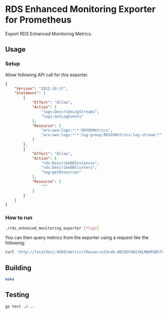 # RDS Enhanced Monitoring Exporter for Prometheus

Export RDS Enhanced Monitoring Metrics.

## Usage

### Setup

Allow following API call for this exporter.

```json
{
    "Version": "2012-10-17",
    "Statement": [
        {
            "Effect": "Allow",
            "Action": [
                "logs:DescribeLogStreams",
                "logs:GetLogEvents"
            ],
            "Resource": [
                "arn:aws:logs:*:*:RDSOSMetrics",
                "arn:aws:logs:*:*:log-group:RDSOSMetrics:log-stream:*"
            ]
        },
        {
            "Effect": "Allow",
            "Action": [
                "rds:DescribeDBInstances",
                "rds:DescribeDBClusters",
                "tag:getResources"
            ],
            "Resource": [
                "*"
            ]
        }
    ]
}
```

### How to run

```bash
./rds_enhanced_monitoring_exporter [flags]
```

You can then query metrics from the exporter using a request like the following:

```sh
curl 'http://localhost:9408/metrics?ResourceId=db-ABCDEFGHIJKLMNOPQRSTUVWXYZ&labels[]=AvailabilityZone&labels[]=DBClusterIdentifier&labels[]=DBInstanceClass&labels[]=DBInstanceIdentifier&labels[]=Engine&labels[]=IsClusterWriter&labels[]=RDSInstanceType&labels[]=tag_Role&labels[]=tag_Cluster&labels[]=tag_Environment'
```

## Building

```sh
make
```

## Testing

```sh
go test ./...
```
